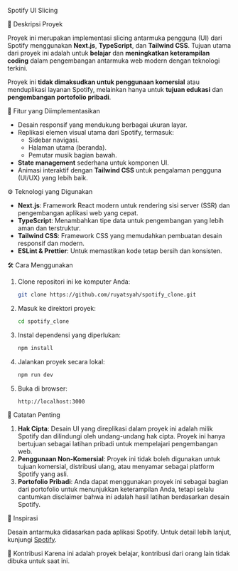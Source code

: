  Spotify UI Slicing

📌 Deskripsi Proyek

Proyek ini merupakan implementasi slicing antarmuka pengguna (UI) dari Spotify menggunakan **Next.js**, **TypeScript**, dan **Tailwind CSS**. Tujuan utama dari proyek ini adalah untuk **belajar** dan **meningkatkan keterampilan coding** dalam pengembangan antarmuka web modern dengan teknologi terkini.

Proyek ini **tidak dimaksudkan untuk penggunaan komersial** atau menduplikasi layanan Spotify, melainkan hanya untuk **tujuan edukasi** dan **pengembangan portofolio pribadi**.

🚀 Fitur yang Diimplementasikan
 
- Desain responsif yang mendukung berbagai ukuran layar.
- Replikasi elemen visual utama dari Spotify, termasuk:
  - Sidebar navigasi.
  - Halaman utama (beranda).
  - Pemutar musik bagian bawah.
- **State management** sederhana untuk komponen UI.
- Animasi interaktif dengan **Tailwind CSS** untuk pengalaman pengguna (UI/UX) yang lebih baik.

⚙️ Teknologi yang Digunakan
 
- **Next.js**: Framework React modern untuk rendering sisi server (SSR) dan pengembangan aplikasi web yang cepat.
- **TypeScript**: Menambahkan tipe data untuk pengembangan yang lebih aman dan terstruktur.
- **Tailwind CSS**: Framework CSS yang memudahkan pembuatan desain responsif dan modern.
- **ESLint & Prettier**: Untuk memastikan kode tetap bersih dan konsisten.

🛠️ Cara Menggunakan
 
1. Clone repositori ini ke komputer Anda:
   ```bash
   git clone https://github.com/ruyatsyah/spotify_clone.git
   ```
2. Masuk ke direktori proyek:
   ```bash
   cd spotify_clone
   ```
3. Instal dependensi yang diperlukan:
   ```bash
   npm install
   ```
4. Jalankan proyek secara lokal:
   ```bash
   npm run dev
   ```
5. Buka di browser:
   ```
   http://localhost:3000
   ```

📖 Catatan Penting
 
1. **Hak Cipta**: Desain UI yang direplikasi dalam proyek ini adalah milik Spotify dan dilindungi oleh undang-undang hak cipta. Proyek ini hanya bertujuan sebagai latihan pribadi untuk mempelajari pengembangan web.
2. **Penggunaan Non-Komersial**: Proyek ini tidak boleh digunakan untuk tujuan komersial, distribusi ulang, atau menyamar sebagai platform Spotify yang asli.
3. **Portofolio Pribadi**: Anda dapat menggunakan proyek ini sebagai bagian dari portofolio untuk menunjukkan keterampilan Anda, tetapi selalu cantumkan disclaimer bahwa ini adalah hasil latihan berdasarkan desain Spotify.

🌟 Inspirasi
 
Desain antarmuka didasarkan pada aplikasi Spotify. Untuk detail lebih lanjut, kunjungi [Spotify](https://www.spotify.com).

 🤝 Kontribusi
Karena ini adalah proyek belajar, kontribusi dari orang lain tidak dibuka untuk saat ini.

